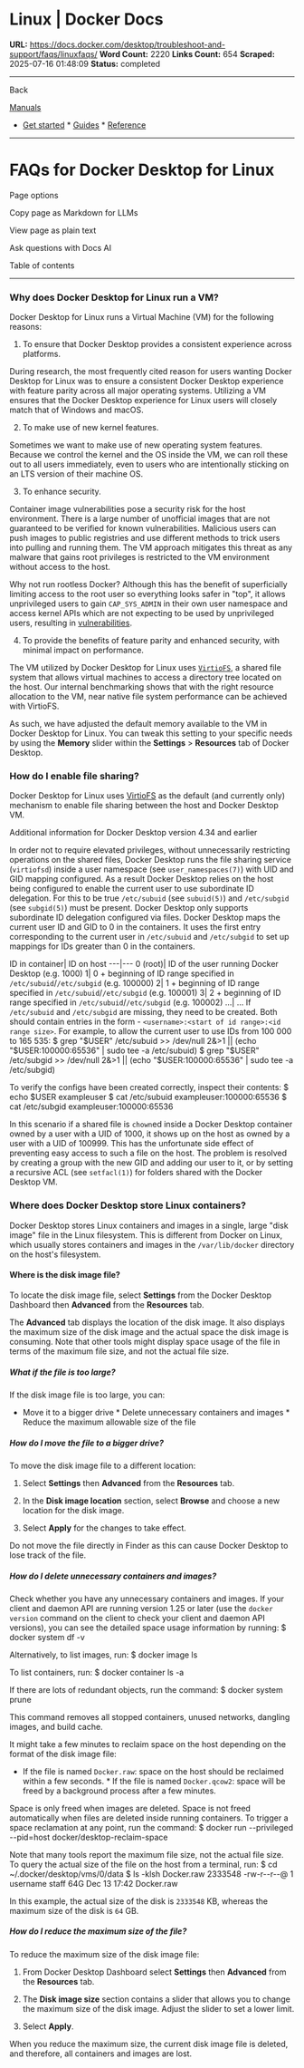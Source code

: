 # Linux | Docker Docs

**URL:** https://docs.docker.com/desktop/troubleshoot-and-support/faqs/linuxfaqs/
**Word Count:** 2220
**Links Count:** 654
**Scraped:** 2025-07-16 01:48:09
**Status:** completed

---

Back

[Manuals](https://docs.docker.com/manuals/)

  * [Get started](https://docs.docker.com/get-started/)   * [Guides](https://docs.docker.com/guides/)   * [Reference](https://docs.docker.com/reference/)

* * *

# FAQs for Docker Desktop for Linux

Page options

Copy page as Markdown for LLMs

View page as plain text

Ask questions with Docs AI

Table of contents

* * *

### Why does Docker Desktop for Linux run a VM?

Docker Desktop for Linux runs a Virtual Machine \(VM\) for the following reasons:

  1. To ensure that Docker Desktop provides a consistent experience across platforms.

During research, the most frequently cited reason for users wanting Docker Desktop for Linux was to ensure a consistent Docker Desktop experience with feature parity across all major operating systems. Utilizing a VM ensures that the Docker Desktop experience for Linux users will closely match that of Windows and macOS.

  2. To make use of new kernel features.

Sometimes we want to make use of new operating system features. Because we control the kernel and the OS inside the VM, we can roll these out to all users immediately, even to users who are intentionally sticking on an LTS version of their machine OS.

  3. To enhance security.

Container image vulnerabilities pose a security risk for the host environment. There is a large number of unofficial images that are not guaranteed to be verified for known vulnerabilities. Malicious users can push images to public registries and use different methods to trick users into pulling and running them. The VM approach mitigates this threat as any malware that gains root privileges is restricted to the VM environment without access to the host.

Why not run rootless Docker? Although this has the benefit of superficially limiting access to the root user so everything looks safer in "top", it allows unprivileged users to gain `CAP_SYS_ADMIN` in their own user namespace and access kernel APIs which are not expecting to be used by unprivileged users, resulting in [vulnerabilities](https://www.openwall.com/lists/oss-security/2022/01/18/7).

  4. To provide the benefits of feature parity and enhanced security, with minimal impact on performance.

The VM utilized by Docker Desktop for Linux uses [`VirtioFS`](https://virtio-fs.gitlab.io), a shared file system that allows virtual machines to access a directory tree located on the host. Our internal benchmarking shows that with the right resource allocation to the VM, near native file system performance can be achieved with VirtioFS.

As such, we have adjusted the default memory available to the VM in Docker Desktop for Linux. You can tweak this setting to your specific needs by using the **Memory** slider within the **Settings** > **Resources** tab of Docker Desktop.

### How do I enable file sharing?

Docker Desktop for Linux uses [VirtioFS](https://virtio-fs.gitlab.io/) as the default \(and currently only\) mechanism to enable file sharing between the host and Docker Desktop VM.

Additional information for Docker Desktop version 4.34 and earlier

In order not to require elevated privileges, without unnecessarily restricting operations on the shared files, Docker Desktop runs the file sharing service \(`virtiofsd`\) inside a user namespace \(see `user_namespaces(7)`\) with UID and GID mapping configured. As a result Docker Desktop relies on the host being configured to enable the current user to use subordinate ID delegation. For this to be true `/etc/subuid` \(see `subuid(5)`\) and `/etc/subgid` \(see `subgid(5)`\) must be present. Docker Desktop only supports subordinate ID delegation configured via files. Docker Desktop maps the current user ID and GID to 0 in the containers. It uses the first entry corresponding to the current user in `/etc/subuid` and `/etc/subgid` to set up mappings for IDs greater than 0 in the containers.

ID in container| ID on host   ---|---   0 \(root\)| ID of the user running Docker Desktop \(e.g. 1000\)   1| 0 + beginning of ID range specified in `/etc/subuid`/`/etc/subgid` \(e.g. 100000\)   2| 1 + beginning of ID range specified in `/etc/subuid`/`/etc/subgid` \(e.g. 100001\)   3| 2 + beginning of ID range specified in `/etc/subuid`/`/etc/subgid` \(e.g. 100002\)   ...| ...      If `/etc/subuid` and `/etc/subgid` are missing, they need to be created. Both should contain entries in the form - `<username>:<start of id range>:<id range size>`. For example, to allow the current user to use IDs from 100 000 to 165 535:               $ grep "$USER" /etc/subuid >> /dev/null 2&>1 || (echo "$USER:100000:65536" | sudo tee -a /etc/subuid)     $ grep "$USER" /etc/subgid >> /dev/null 2&>1 || (echo "$USER:100000:65536" | sudo tee -a /etc/subgid)     

To verify the configs have been created correctly, inspect their contents:               $ echo $USER     exampleuser     $ cat /etc/subuid     exampleuser:100000:65536     $ cat /etc/subgid     exampleuser:100000:65536     

In this scenario if a shared file is `chown`ed inside a Docker Desktop container owned by a user with a UID of 1000, it shows up on the host as owned by a user with a UID of 100999. This has the unfortunate side effect of preventing easy access to such a file on the host. The problem is resolved by creating a group with the new GID and adding our user to it, or by setting a recursive ACL \(see `setfacl(1)`\) for folders shared with the Docker Desktop VM.

### Where does Docker Desktop store Linux containers?

Docker Desktop stores Linux containers and images in a single, large "disk image" file in the Linux filesystem. This is different from Docker on Linux, which usually stores containers and images in the `/var/lib/docker` directory on the host's filesystem.

#### Where is the disk image file?

To locate the disk image file, select **Settings** from the Docker Desktop Dashboard then **Advanced** from the **Resources** tab.

The **Advanced** tab displays the location of the disk image. It also displays the maximum size of the disk image and the actual space the disk image is consuming. Note that other tools might display space usage of the file in terms of the maximum file size, and not the actual file size.

##### What if the file is too large?

If the disk image file is too large, you can:

  * Move it to a bigger drive   * Delete unnecessary containers and images   * Reduce the maximum allowable size of the file

##### How do I move the file to a bigger drive?

To move the disk image file to a different location:

  1. Select **Settings** then **Advanced** from the **Resources** tab.

  2. In the **Disk image location** section, select **Browse** and choose a new location for the disk image.

  3. Select **Apply** for the changes to take effect.

Do not move the file directly in Finder as this can cause Docker Desktop to lose track of the file.

##### How do I delete unnecessary containers and images?

Check whether you have any unnecessary containers and images. If your client and daemon API are running version 1.25 or later \(use the `docker version` command on the client to check your client and daemon API versions\), you can see the detailed space usage information by running:               $ docker system df -v     

Alternatively, to list images, run:               $ docker image ls     

To list containers, run:               $ docker container ls -a     

If there are lots of redundant objects, run the command:               $ docker system prune     

This command removes all stopped containers, unused networks, dangling images, and build cache.

It might take a few minutes to reclaim space on the host depending on the format of the disk image file:

  * If the file is named `Docker.raw`: space on the host should be reclaimed within a few seconds.   * If the file is named `Docker.qcow2`: space will be freed by a background process after a few minutes.

Space is only freed when images are deleted. Space is not freed automatically when files are deleted inside running containers. To trigger a space reclamation at any point, run the command:               $ docker run --privileged --pid=host docker/desktop-reclaim-space     

Note that many tools report the maximum file size, not the actual file size. To query the actual size of the file on the host from a terminal, run:               $ cd ~/.docker/desktop/vms/0/data     $ ls -klsh Docker.raw     2333548 -rw-r--r--@ 1 username  staff    64G Dec 13 17:42 Docker.raw     

In this example, the actual size of the disk is `2333548` KB, whereas the maximum size of the disk is `64` GB.

##### How do I reduce the maximum size of the file?

To reduce the maximum size of the disk image file:

  1. From Docker Desktop Dashboard select **Settings** then **Advanced** from the **Resources** tab.

  2. The **Disk image size** section contains a slider that allows you to change the maximum size of the disk image. Adjust the slider to set a lower limit.

  3. Select **Apply**.

When you reduce the maximum size, the current disk image file is deleted, and therefore, all containers and images are lost.